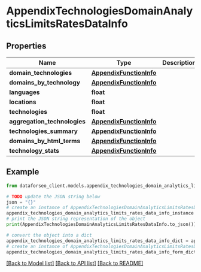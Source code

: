 # AppendixTechnologiesDomainAnalyticsLimitsRatesDataInfo


## Properties

Name | Type | Description | Notes
------------ | ------------- | ------------- | -------------
**domain_technologies** | [**AppendixFunctionInfo**](AppendixFunctionInfo.md) |  | [optional] 
**domains_by_technology** | [**AppendixFunctionInfo**](AppendixFunctionInfo.md) |  | [optional] 
**languages** | **float** |  | [optional] 
**locations** | **float** |  | [optional] 
**technologies** | **float** |  | [optional] 
**aggregation_technologies** | [**AppendixFunctionInfo**](AppendixFunctionInfo.md) |  | [optional] 
**technologies_summary** | [**AppendixFunctionInfo**](AppendixFunctionInfo.md) |  | [optional] 
**domains_by_html_terms** | [**AppendixFunctionInfo**](AppendixFunctionInfo.md) |  | [optional] 
**technology_stats** | [**AppendixFunctionInfo**](AppendixFunctionInfo.md) |  | [optional] 

## Example

```python
from dataforseo_client.models.appendix_technologies_domain_analytics_limits_rates_data_info import AppendixTechnologiesDomainAnalyticsLimitsRatesDataInfo

# TODO update the JSON string below
json = "{}"
# create an instance of AppendixTechnologiesDomainAnalyticsLimitsRatesDataInfo from a JSON string
appendix_technologies_domain_analytics_limits_rates_data_info_instance = AppendixTechnologiesDomainAnalyticsLimitsRatesDataInfo.from_json(json)
# print the JSON string representation of the object
print(AppendixTechnologiesDomainAnalyticsLimitsRatesDataInfo.to_json())

# convert the object into a dict
appendix_technologies_domain_analytics_limits_rates_data_info_dict = appendix_technologies_domain_analytics_limits_rates_data_info_instance.to_dict()
# create an instance of AppendixTechnologiesDomainAnalyticsLimitsRatesDataInfo from a dict
appendix_technologies_domain_analytics_limits_rates_data_info_form_dict = appendix_technologies_domain_analytics_limits_rates_data_info.from_dict(appendix_technologies_domain_analytics_limits_rates_data_info_dict)
```
[[Back to Model list]](../README.md#documentation-for-models) [[Back to API list]](../README.md#documentation-for-api-endpoints) [[Back to README]](../README.md)


